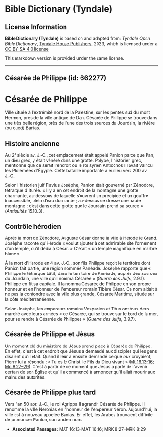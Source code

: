 # Bible Dictionary (Tyndale)

## License Information

**Bible Dictionary (Tyndale)** is based on and adapted from: _Tyndale Open Bible Dictionary_, [Tyndale House Publishers](https://tyndaleopenresources.com/), 2023, which is licensed under a [CC BY-SA 4.0 license](https://creativecommons.org/licenses/by-sa/4.0/legalcode.en).

This markdown version is provided under the same license.



--------------------------------

## Césarée de Philippe (id: 662277)

Césarée de Philippe
===================

Ville située à l'extrémité nord de la Palestine, sur les pentes sud du mont Hermon, près de la ville antique de Dan. Césarée de Philippe se trouve dans une très belle région, près de l'une des trois sources du Jourdain, la rivière (ou oued) Banias.

Histoire ancienne
-----------------

Au 2ᵉ siècle av. J.‑C., cet emplacement était appelé Panion parce que Pan, un dieu grec, y était vénéré dans une grotte. Polybe, l'historien grec, mentionne que ce serait l'endroit où le roi syrien Antiochos III avait vaincu les Ptolémées d'Égypte. Cette bataille importante a eu lieu vers 200 av. J.‑C.

Selon l'historien juif Flavius Josèphe, Panion était gouverné par Zénodore, tétrarque d'Iturée. « Il y a en cet endroit de la montagne une grotte charmante, au\-dessous de laquelle s’ouvrent un précipice et un gouffre inaccessible, plein d’eau dormante ; au\-dessus se dresse une haute montagne : c’est dans cette grotte que le Jourdain prend sa source » (*Antiquités* 15\.10\.3\).

Contrôle hérodien
-----------------

Après la mort de Zénodore, Auguste César donne la ville à Hérode le Grand. Josèphe raconte qu'Hérode « voulut ajouter à cet admirable site l’ornement d’un temple, qu’il dédia à César. » C'était « un temple magnifique en marbre blanc ».

À la mort d'Hérode en 4 av. J.‑C., son fils Philippe reçoit le territoire dont Panion fait partie, une région nommée Panéade. Josèphe rapporte que « Philippe le tétrarque bâtit, dans le territoire de Panéade, auprès des sources du Jourdain, une ville qu’il nomma Césarée » (*Guerre des Juifs,* 2\.9\.1\). Philippe en fit sa capitale. Il la nomma Césarée de Philippe en son propre honneur et en l'honneur de l'empereur romain Tibère César. Ce nom aidait à ne pas la confondre avec la ville plus grande, Césarée Maritime, située sur la côte méditerranéenne.

Selon Josèphe, les empereurs romains Vespasien et Titus ont tous deux marché avec leurs armées « de Césarée, qui se trouve sur le bord de la mer, pour se rendre à Césarée de Philippes » (*Guerre des Juifs,* 3\.9\.7\).

Césarée de Philippe et Jésus
----------------------------

Un moment clé du ministère de Jésus prend place à Césarée de Philippe. En effet, c'est à cet endroit que Jésus a demandé aux disciples qui les gens disaient qu'il était. Quand il leur a ensuite demandé ce que *eux* croyaient, Pierre lui a répondu : « Tu es le Christ, le Fils du Dieu vivant » ([Mt 16\.13–16](https://ref.ly/Matt16:13-Matt16:16); [Mc 8\.27–29](https://ref.ly/Mark8:27-Mark8:29)). C'est à partir de ce moment que Jésus a parlé de l'avenir certain de son Église et qu'il a commencé à annoncer qu'il allait mourir aux mains des autorités.

Césarée de Philippe plus tard
-----------------------------

Vers l'an 50 apr. J.‑C., le roi Agrippa II agrandit Césarée de Philippe. Il renomme la ville Neronias en l'honneur de l'empereur Néron. Aujourd'hui, la ville est à nouveau appelée Banias. En effet, les Arabes trouvaient difficile de prononcer Panion, son ancien nom.

* **Associated Passages:** MAT 16:13–MAT 16:16; MRK 8:27–MRK 8:29

